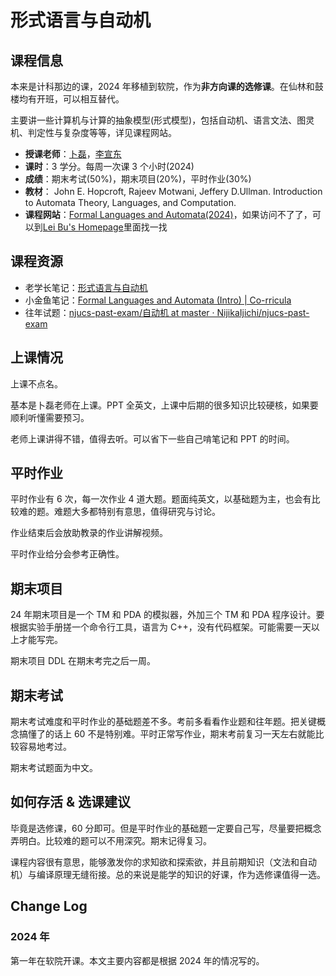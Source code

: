 # 形式语言与自动机

## 课程信息

本来是计科那边的课，2024 年移植到软院，作为**非方向课的选修课**。在仙林和鼓楼均有开班，可以相互替代。

主要讲一些计算机与计算的抽象模型(形式模型)，包括自动机、语言文法、图灵机、判定性与复杂度等等，详见课程网站。

- **授课老师**：[卜磊](https://cs.nju.edu.cn/bulei/index.htm)，[李宣东](https://cs.nju.edu.cn/lixuandong/index.htm)
- **课时**：3 学分。每周一次课 3 个小时(2024)
- **成绩**：期末考试(50%)，期末项目(20%)，平时作业(30%)
- **教材**： John E. Hopcroft, Rajeev Motwani, Jeffery D.Ullman. Introduction to Automata Theory, Languages, and Computation.
- **课程网站**：[Formal Languages and Automata(2024)](https://fla24course.github.io/)，如果访问不了了，可以到[Lei Bu's Homepage](https://cs.nju.edu.cn/bulei/index.htm)里面找一找

## 课程资源

- 老学长笔记：[形式语言与自动机](https://fla.cuijiacai.com/)
- 小金鱼笔记：[Formal Languages and Automata (Intro) | Co-rricula](https://xjynotes.top/形式语言与自动机/Intro.html)
- 往年试题：[njucs-past-exam/自动机 at master · NijikaIjichi/njucs-past-exam](https://github.com/NijikaIjichi/njucs-past-exam/tree/master/自动机)

## 上课情况

上课不点名。

基本是卜磊老师在上课。PPT 全英文，上课中后期的很多知识比较硬核，如果要顺利听懂需要预习。

老师上课讲得不错，值得去听。可以省下一些自己啃笔记和 PPT 的时间。

## 平时作业

平时作业有 6 次，每一次作业 4 道大题。题面纯英文，以基础题为主，也会有比较难的题。难题大多都特别有意思，值得研究与讨论。

作业结束后会放助教录的作业讲解视频。

平时作业给分会参考正确性。

## 期末项目

24 年期末项目是一个 TM 和 PDA 的模拟器，外加三个 TM 和 PDA 程序设计。要根据实验手册搓一个命令行工具，语言为 C++，没有代码框架。可能需要一天以上才能写完。

期末项目 DDL 在期末考完之后一周。

## 期末考试

期末考试难度和平时作业的基础题差不多。考前多看看作业题和往年题。把关键概念搞懂了的话上 60 不是特别难。平时正常写作业，期末考前复习一天左右就能比较容易地考过。

期末考试题面为中文。

## 如何存活 & 选课建议

毕竟是选修课，60 分即可。但是平时作业的基础题一定要自己写，尽量要把概念弄明白。比较难的题可以不用深究。期末记得复习。

课程内容很有意思，能够激发你的求知欲和探索欲，并且前期知识（文法和自动机）与编译原理无缝衔接。总的来说是能学的知识的好课，作为选修课值得一选。

## Change Log

### 2024 年

第一年在软院开课。本文主要内容都是根据 2024 年的情况写的。

